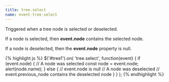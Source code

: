 ```yaml
---
title: tree.select
name: event-tree-select
---
```


Triggered when a tree node is selected or deselected.

If a node is selected, then **event.node** contains the selected node.

If a node is deselected, then the **event.node** property is null.

{% highlight js %}
$('#tree1').on(
    'tree.select',
    function(event) {
        if (event.node) {
            // A node was selected
            const node = event.node;
            alert(node.name);
        }
        else {
            // event.node is null
            // A node was deselected
            // event.previous_node contains the deselected node
        }
    }
);
{% endhighlight %}
